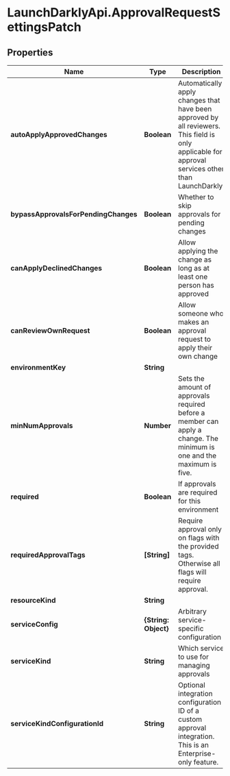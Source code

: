 # LaunchDarklyApi.ApprovalRequestSettingsPatch

## Properties

Name | Type | Description | Notes
------------ | ------------- | ------------- | -------------
**autoApplyApprovedChanges** | **Boolean** | Automatically apply changes that have been approved by all reviewers. This field is only applicable for approval services other than LaunchDarkly.  | [optional] 
**bypassApprovalsForPendingChanges** | **Boolean** | Whether to skip approvals for pending changes | [optional] 
**canApplyDeclinedChanges** | **Boolean** | Allow applying the change as long as at least one person has approved | [optional] 
**canReviewOwnRequest** | **Boolean** | Allow someone who makes an approval request to apply their own change | [optional] 
**environmentKey** | **String** |  | 
**minNumApprovals** | **Number** | Sets the amount of approvals required before a member can apply a change. The minimum is one and the maximum is five.  | [optional] 
**required** | **Boolean** | If approvals are required for this environment | [optional] 
**requiredApprovalTags** | **[String]** | Require approval only on flags with the provided tags. Otherwise all flags will require approval.  | [optional] 
**resourceKind** | **String** |  | 
**serviceConfig** | **{String: Object}** | Arbitrary service-specific configuration | [optional] 
**serviceKind** | **String** | Which service to use for managing approvals | [optional] 
**serviceKindConfigurationId** | **String** | Optional integration configuration ID of a custom approval integration. This is an Enterprise-only feature.  | [optional] 


